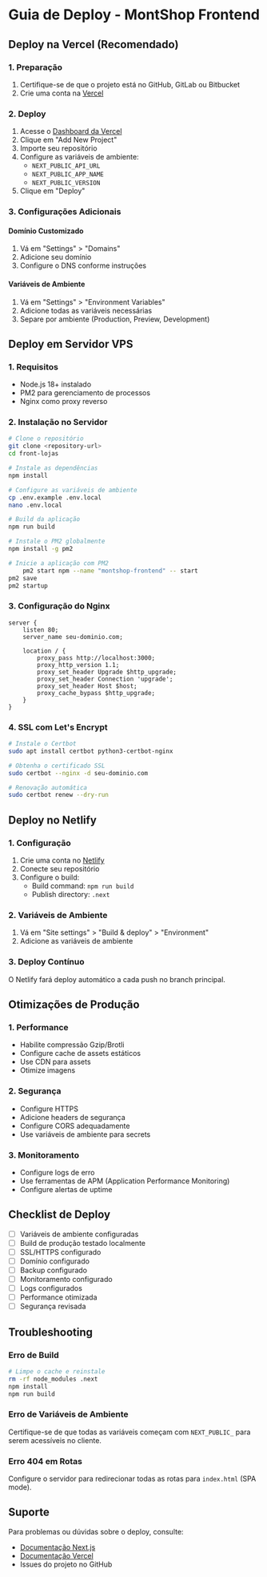 # Guia de Deploy - MontShop Frontend

## Deploy na Vercel (Recomendado)

### 1. Preparação

1. Certifique-se de que o projeto está no GitHub, GitLab ou Bitbucket
2. Crie uma conta na [Vercel](https://vercel.com)

### 2. Deploy

1. Acesse o [Dashboard da Vercel](https://vercel.com/dashboard)
2. Clique em "Add New Project"
3. Importe seu repositório
4. Configure as variáveis de ambiente:
   - `NEXT_PUBLIC_API_URL`
   - `NEXT_PUBLIC_APP_NAME`
   - `NEXT_PUBLIC_VERSION`
5. Clique em "Deploy"

### 3. Configurações Adicionais

#### Domínio Customizado
1. Vá em "Settings" > "Domains"
2. Adicione seu domínio
3. Configure o DNS conforme instruções

#### Variáveis de Ambiente
1. Vá em "Settings" > "Environment Variables"
2. Adicione todas as variáveis necessárias
3. Separe por ambiente (Production, Preview, Development)

## Deploy em Servidor VPS

### 1. Requisitos

- Node.js 18+ instalado
- PM2 para gerenciamento de processos
- Nginx como proxy reverso

### 2. Instalação no Servidor

```bash
# Clone o repositório
git clone <repository-url>
cd front-lojas

# Instale as dependências
npm install

# Configure as variáveis de ambiente
cp .env.example .env.local
nano .env.local

# Build da aplicação
npm run build

# Instale o PM2 globalmente
npm install -g pm2

# Inicie a aplicação com PM2
    pm2 start npm --name "montshop-frontend" -- start
pm2 save
pm2 startup
```

### 3. Configuração do Nginx

```nginx
server {
    listen 80;
    server_name seu-dominio.com;

    location / {
        proxy_pass http://localhost:3000;
        proxy_http_version 1.1;
        proxy_set_header Upgrade $http_upgrade;
        proxy_set_header Connection 'upgrade';
        proxy_set_header Host $host;
        proxy_cache_bypass $http_upgrade;
    }
}
```

### 4. SSL com Let's Encrypt

```bash
# Instale o Certbot
sudo apt install certbot python3-certbot-nginx

# Obtenha o certificado SSL
sudo certbot --nginx -d seu-dominio.com

# Renovação automática
sudo certbot renew --dry-run
```

## Deploy no Netlify

### 1. Configuração

1. Crie uma conta no [Netlify](https://netlify.com)
2. Conecte seu repositório
3. Configure o build:
   - Build command: `npm run build`
   - Publish directory: `.next`

### 2. Variáveis de Ambiente

1. Vá em "Site settings" > "Build & deploy" > "Environment"
2. Adicione as variáveis de ambiente

### 3. Deploy Contínuo

O Netlify fará deploy automático a cada push no branch principal.

## Otimizações de Produção

### 1. Performance

- Habilite compressão Gzip/Brotli
- Configure cache de assets estáticos
- Use CDN para assets
- Otimize imagens

### 2. Segurança

- Configure HTTPS
- Adicione headers de segurança
- Configure CORS adequadamente
- Use variáveis de ambiente para secrets

### 3. Monitoramento

- Configure logs de erro
- Use ferramentas de APM (Application Performance Monitoring)
- Configure alertas de uptime

## Checklist de Deploy

- [ ] Variáveis de ambiente configuradas
- [ ] Build de produção testado localmente
- [ ] SSL/HTTPS configurado
- [ ] Domínio configurado
- [ ] Backup configurado
- [ ] Monitoramento configurado
- [ ] Logs configurados
- [ ] Performance otimizada
- [ ] Segurança revisada

## Troubleshooting

### Erro de Build

```bash
# Limpe o cache e reinstale
rm -rf node_modules .next
npm install
npm run build
```

### Erro de Variáveis de Ambiente

Certifique-se de que todas as variáveis começam com `NEXT_PUBLIC_` para serem acessíveis no cliente.

### Erro 404 em Rotas

Configure o servidor para redirecionar todas as rotas para `index.html` (SPA mode).

## Suporte

Para problemas ou dúvidas sobre o deploy, consulte:
- [Documentação Next.js](https://nextjs.org/docs/deployment)
- [Documentação Vercel](https://vercel.com/docs)
- Issues do projeto no GitHub
